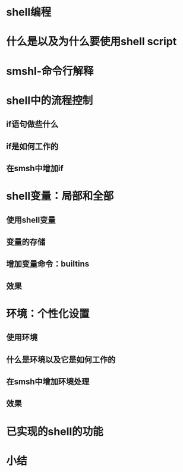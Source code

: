 
# shell编程

# 什么是以及为什么要使用shell script

# smshl-命令行解释

# shell中的流程控制
## if语句做些什么

## if是如何工作的

## 在smsh中增加if


# shell变量：局部和全部

## 使用shell变量

## 变量的存储

## 增加变量命令：builtins

## 效果

# 环境：个性化设置

## 使用环境

## 什么是环境以及它是如何工作的

## 在smsh中增加环境处理

## 效果

# 已实现的shell的功能


# 小结
